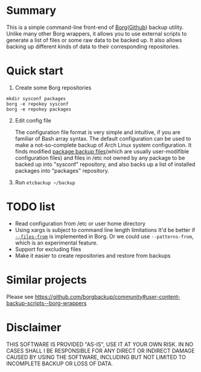 # Summary #
This is a simple command-line front-end of [Borg](https://www.borgbackup.org/)([Github](https://github.com/borgbackup/borg/)) backup utility. Unlike many other Borg wrappers, it allows you to use external scripts to generate a list of files or some raw data to be backed up. It also allows backing up different kinds of data to their corresponding repositories.

# Quick start #
1. Create some Borg repositories

```cd ~/backup
mkdir sysconf packages
borg -e repokey sysconf
borg -e repokey packages
```

2. Edit config file

   The configuration file format is very simple and intuitive, if you are familiar of Bash array syntax. The default configuration can be used to make a not-so-complete backup of Arch Linux system configuration. It finds modified [package backup files](https://wiki.archlinux.org/index.php/Pacman/Pacnew_and_Pacsave#Package_backup_files)(which are usually user-modifible configuration files) and files in /etc not owned by any package to be backed up into "sysconf" repository, and also backs up a list of installed packages into "packages" repository.
   
3. Run `etcbackup ~/backup`

# TODO list #
* Read configuration from /etc or user home directory
* Using xargs is subject to command line length limitations
It'd be better if [`--files-from`](https://github.com/borgbackup/borg/issues/841) is implemented in Borg. Or we could use `--patterns-from`, which is an experimental feature.
* Support for excluding files
* Make it easier to create repositories and restore from backups

# Similar projects #
Please see https://github.com/borgbackup/community#user-content-backup-scripts--borg-wrappers

# Disclaimer #
THIS SOFTWARE IS PROVIDED "AS-IS", USE IT AT YOUR OWN RISK. IN NO CASES SHALL I BE RESPONSIBLE FOR ANY DIRECT OR INDIRECT DAMAGE CAUSED BY USING THE SOFTWARE, INCLUDING BUT NOT LIMITED TO INCOMPLETE BACKUP OR LOSS OF DATA.
